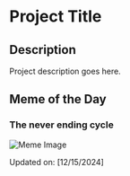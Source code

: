 # Project Title

## Description

Project description goes here.

## Meme of the Day

### The never ending cycle
![Meme Image](https://i.redd.it/9170cidj9t6e1.gif)

Updated on: [12/15/2024]